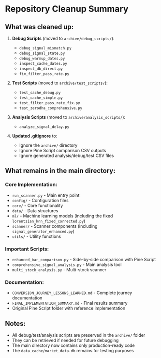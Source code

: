 # Repository Cleanup Summary

## What was cleaned up:

1. **Debug Scripts** (moved to `archive/debug_scripts/`):
   - `debug_signal_mismatch.py`
   - `debug_signal_state.py`
   - `debug_warmup_dates.py`
   - `inspect_cache_dates.py`
   - `inspect_db_direct.py`
   - `fix_filter_pass_rate.py`

2. **Test Scripts** (moved to `archive/test_scripts/`):
   - `test_cache_debug.py`
   - `test_cache_simple.py`
   - `test_filter_pass_rate_fix.py`
   - `test_zerodha_comprehensive.py`

3. **Analysis Scripts** (moved to `archive/analysis_scripts/`):
   - `analyze_signal_delay.py`

4. **Updated .gitignore** to:
   - Ignore the `archive/` directory
   - Ignore Pine Script comparison CSV outputs
   - Ignore generated analysis/debug/test CSV files

## What remains in the main directory:

### Core Implementation:
- `run_scanner.py` - Main entry point
- `config/` - Configuration files
- `core/` - Core functionality
- `data/` - Data structures
- `ml/` - Machine learning models (including the fixed `lorentzian_knn_fixed_corrected.py`)
- `scanner/` - Scanner components (including `signal_generator_enhanced.py`)
- `utils/` - Utility functions

### Important Scripts:
- `enhanced_bar_comparison.py` - Side-by-side comparison with Pine Script
- `comprehensive_signal_analysis.py` - Main analysis tool
- `multi_stock_analysis.py` - Multi-stock scanner

### Documentation:
- `CONVERSION_JOURNEY_LESSONS_LEARNED.md` - Complete journey documentation
- `FINAL_IMPLEMENTATION_SUMMARY.md` - Final results summary
- Original Pine Script folder with reference implementation

## Notes:
- All debug/test/analysis scripts are preserved in the `archive/` folder
- They can be retrieved if needed for future debugging
- The main directory now contains only production-ready code
- The `data_cache/market_data.db` remains for testing purposes